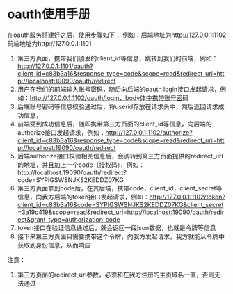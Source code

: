 # oauth使用手册

在oauth服务搭建好之后，使用步骤如下：
例如：后端地址为http://127.0.0.1:1102
     前端地址为http://127.0.0.1:1101

1. 第三方页面，携带我们颁发的client_id等信息，跳转到我们的前端，例如：http://127.0.0.1:1101/oauth?client_id=c83b3a16&response_type=code&scope=read&redirect_uri=http://localhost:19090/oauth/redirect
2. 用户在我们的前端输入账号密码，随后向后端的oauth login接口发起请求，例如：http://127.0.0.1:1102/oauth/login，body体中携带账号密码
3. 后端账号密码等信息校验通过后，将userid存放在请求头中，然后返回请求成功信息，
4. 前端受到成功信息后，随即携带第三方页面的client_id等信息，向后端的authorize接口发起请求，例如：http://127.0.0.1:1102/authorize?client_id=c83b3a16&response_type=code&scope=read&redirect_uri=http://localhost:19090/oauth/redirect
5. 后端authorize接口校验相关信息后，会调转到第三方页面提供的redirect_url的地址，并且加上一个code（授权码），例如：http://localhost:19090/oauth/redirect?code=SYPIGSWSNJKS2KEDDZ07KG
6. 第三方页面拿到code后，在其后端，携带code，client_id，client_secret等信息，向我方后端的token接口发起请求，例如：http://127.0.0.1:1102/token?client_id=c83b3a16&code=SYPIGSWSNJKS2KEDDZ07KG&client_secret=3a19c419&scope=read&redirect_uri=http://localhost:19090/oauth/redirect&grant_type=authorization_code
7. token接口在验证信息通过后，就会返回一段json数据，也就是令牌等信息
8. 接下来第三方页面只需要携带这个令牌，向我方发起请求，我方就能从令牌中获取到身份信息，从而响应



注意：

1. 第三方页面的redirect_url参数，必须和在我方注册的主页域名一直，否则无法通过